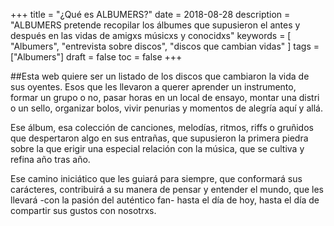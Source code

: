 +++
title = "¿Qué es ALBUMERS?"
date = 2018-08-28
description = "ALBUMERS pretende recopilar los álbumes que supusieron el antes y después en las vidas de amigxs músicxs y conocidxs"
keywords = [
  "Albumers",
  "entrevista sobre discos",
  "discos que cambian vidas"
]
tags = ["Albumers"]
draft = false
toc = false
+++  
<p>##Esta web quiere ser un listado de los discos que cambiaron la vida de sus oyentes. Esos que les llevaron a querer aprender un instrumento, formar un grupo o no, pasar horas en un local de ensayo, montar una distri o un sello, organizar bolos, vivir penurias y momentos de alegría aquí y allá.</p>

<p>Ese álbum, esa colección de canciones, melodías, ritmos, riffs o gruñidos que despertaron algo en sus entrañas, que supusieron la primera piedra sobre la que erigir una especial relación con la música, que se cultiva y refina año tras año.</p>

<p>Ese camino iniciático que les guiará para siempre, que conformará sus carácteres, contribuirá a su manera de pensar y entender el mundo, que les llevará -con la pasión del auténtico fan- hasta el día de hoy, hasta el día de compartir sus gustos con nosotrxs.</p>

